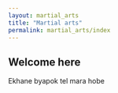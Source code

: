 ```yaml
---
layout: martial_arts
title: "Martial arts"
permalink: martial_arts/index
---
```

## Welcome here

Ekhane byapok tel mara hobe
